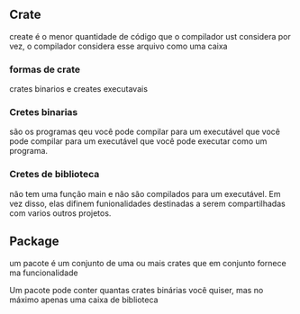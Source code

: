 ## Crate

create é o menor quantidade de código que o compilador ust considera por vez, o compilador considera esse arquivo como uma caixa

### formas de crate

crates binarios e creates executavais

### Cretes binarias

são os programas qeu você pode compilar para um executável que você pode compilar para um executável que você pode executar como um programa.

### Cretes de biblioteca

não tem uma função main e não são compilados para um executável. Em vez disso, elas difinem funionalidades destinadas a serem compartilhadas com varios outros projetos.


## Package

um pacote é um conjunto de uma ou mais crates que em conjunto fornece ma funcionalidade

Um pacote pode conter quantas crates binárias você quiser, mas no máximo apenas uma caixa de biblioteca

